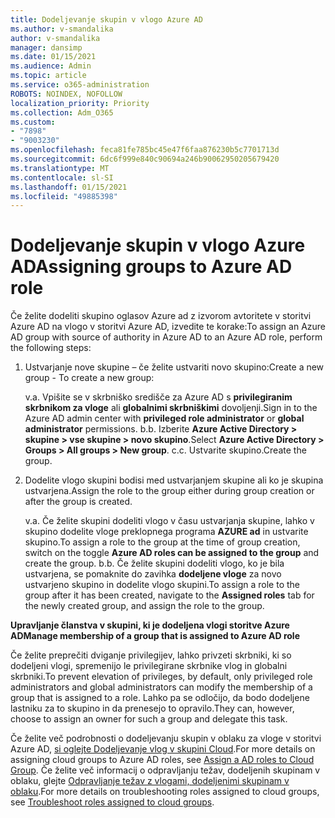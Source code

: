 ```yaml
---
title: Dodeljevanje skupin v vlogo Azure AD
ms.author: v-smandalika
author: v-smandalika
manager: dansimp
ms.date: 01/15/2021
ms.audience: Admin
ms.topic: article
ms.service: o365-administration
ROBOTS: NOINDEX, NOFOLLOW
localization_priority: Priority
ms.collection: Adm_O365
ms.custom:
- "7898"
- "9003230"
ms.openlocfilehash: feca81fe785bc45e47f6faa876230b5c7701713d
ms.sourcegitcommit: 6dc6f999e840c90694a246b90062950205679420
ms.translationtype: MT
ms.contentlocale: sl-SI
ms.lasthandoff: 01/15/2021
ms.locfileid: "49885398"
---
```

# <a name="assigning-groups-to-azure-ad-role"></a><span data-ttu-id="4b398-102">Dodeljevanje skupin v vlogo Azure AD</span><span class="sxs-lookup"><span data-stu-id="4b398-102">Assigning groups to Azure AD role</span></span>

<span data-ttu-id="4b398-103">Če želite dodeliti skupino oglasov Azure ad z izvorom avtoritete v storitvi Azure AD na vlogo v storitvi Azure AD, izvedite te korake:</span><span class="sxs-lookup"><span data-stu-id="4b398-103">To assign an Azure AD group with source of authority in Azure AD to an Azure AD role, perform the following steps:</span></span>

1. <span data-ttu-id="4b398-104">Ustvarjanje nove skupine – če želite ustvariti novo skupino:</span><span class="sxs-lookup"><span data-stu-id="4b398-104">Create a new group - To create a new group:</span></span>

    <span data-ttu-id="4b398-105">v.</span><span class="sxs-lookup"><span data-stu-id="4b398-105">a.</span></span> <span data-ttu-id="4b398-106">Vpišite se v skrbniško središče za Azure AD s **privilegiranim skrbnikom za vloge** ali **globalnimi skrbniškimi** dovoljenji.</span><span class="sxs-lookup"><span data-stu-id="4b398-106">Sign in to the Azure AD admin center with **privileged role administrator** or **global administrator** permissions.</span></span>
    <span data-ttu-id="4b398-107">b.</span><span class="sxs-lookup"><span data-stu-id="4b398-107">b.</span></span> <span data-ttu-id="4b398-108">Izberite **Azure Active Directory > skupine > vse skupine > novo skupino**.</span><span class="sxs-lookup"><span data-stu-id="4b398-108">Select **Azure Active Directory > Groups > All groups > New group**.</span></span>
    <span data-ttu-id="4b398-109">c.</span><span class="sxs-lookup"><span data-stu-id="4b398-109">c.</span></span> <span data-ttu-id="4b398-110">Ustvarite skupino.</span><span class="sxs-lookup"><span data-stu-id="4b398-110">Create the group.</span></span>

2. <span data-ttu-id="4b398-111">Dodelite vlogo skupini bodisi med ustvarjanjem skupine ali ko je skupina ustvarjena.</span><span class="sxs-lookup"><span data-stu-id="4b398-111">Assign the role to the group either during group creation or after the group is created.</span></span>

    <span data-ttu-id="4b398-112">v.</span><span class="sxs-lookup"><span data-stu-id="4b398-112">a.</span></span> <span data-ttu-id="4b398-113">Če želite skupini dodeliti vlogo v času ustvarjanja skupine, lahko v skupino dodelite vloge preklopnega programa **AZURE ad** in ustvarite skupino.</span><span class="sxs-lookup"><span data-stu-id="4b398-113">To assign a role to the group at the time of group creation, switch on the toggle **Azure AD roles can be assigned to the group** and create the group.</span></span>
    <span data-ttu-id="4b398-114">b.</span><span class="sxs-lookup"><span data-stu-id="4b398-114">b.</span></span> <span data-ttu-id="4b398-115">Če želite skupini dodeliti vlogo, ko je bila ustvarjena, se pomaknite do zavihka **dodeljene vloge** za novo ustvarjeno skupino in dodelite vlogo skupini.</span><span class="sxs-lookup"><span data-stu-id="4b398-115">To assign a role to the group after it has been created, navigate to the **Assigned roles** tab for the newly created group, and assign the role to the group.</span></span>  

<span data-ttu-id="4b398-116">**Upravljanje članstva v skupini, ki je dodeljena vlogi storitve Azure AD**</span><span class="sxs-lookup"><span data-stu-id="4b398-116">**Manage membership of a group that is assigned to Azure AD role**</span></span>

<span data-ttu-id="4b398-117">Če želite preprečiti dviganje privilegijev, lahko privzeti skrbniki, ki so dodeljeni vlogi, spremenijo le privilegirane skrbnike vlog in globalni skrbniki.</span><span class="sxs-lookup"><span data-stu-id="4b398-117">To prevent elevation of privileges, by default, only privileged role administrators and global administrators can modify the membership of a group that is assigned to a role.</span></span> <span data-ttu-id="4b398-118">Lahko pa se odločijo, da bodo dodeljene lastniku za to skupino in da prenesejo to opravilo.</span><span class="sxs-lookup"><span data-stu-id="4b398-118">They can, however, choose to assign an owner for such a group and delegate this task.</span></span>

<span data-ttu-id="4b398-119">Če želite več podrobnosti o dodeljevanju skupin v oblaku za vloge v storitvi Azure AD, [si oglejte Dodeljevanje vlog v skupini Cloud](https://docs.microsoft.com/azure/active-directory/roles/groups-concept).</span><span class="sxs-lookup"><span data-stu-id="4b398-119">For more details on assigning cloud groups to Azure AD roles, see [Assign a AD roles to Cloud Group](https://docs.microsoft.com/azure/active-directory/roles/groups-concept).</span></span> <span data-ttu-id="4b398-120">Če želite več informacij o odpravljanju težav, dodeljenih skupinam v oblaku, glejte [Odpravljanje težav z vlogami, dodeljenimi skupinam v oblaku](https://docs.microsoft.com/azure/active-directory/roles/groups-faq-troubleshooting).</span><span class="sxs-lookup"><span data-stu-id="4b398-120">For more details on troubleshooting roles assigned to cloud groups, see [Troubleshoot roles assigned to cloud groups](https://docs.microsoft.com/azure/active-directory/roles/groups-faq-troubleshooting).</span></span>





